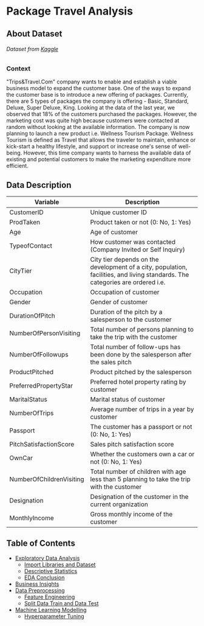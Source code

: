 # Package Travel Analysis
## About Dataset
###### Dataset from [Kaggle](https://www.kaggle.com/datasets/susant4learning/holiday-package-purchase-prediction "Travel Package")
### Context
"Trips&Travel.Com" company wants to enable and establish a viable business model to expand the customer base. One of the ways to expand the customer base is to introduce a new offering of packages. Currently, there are 5 types of packages the company is offering - Basic, Standard, Deluxe, Super Deluxe, King. Looking at the data of the last year, we observed that 18% of the customers purchased the packages. However, the marketing cost was quite high because customers were contacted at random without looking at the available information. The company is now planning to launch a new product i.e. Wellness Tourism Package. Wellness Tourism is defined as Travel that allows the traveler to maintain, enhance or kick-start a healthy lifestyle, and support or increase one's sense of well-being. However, this time company wants to harness the available data of existing and potential customers to make the marketing expenditure more efficient.
## Data Description
| Variable | Description |
| --- | --- |
|CustomerID|Unique customer ID|
|ProdTaken|Product taken or not (0: No, 1: Yes)|
|Age|Age of customer|
|TypeofContact|How customer was contacted (Company Invited or Self Inquiry)|
|CityTier|City tier depends on the development of a city, population, facilities, and living standards. The categories are ordered i.e.|
|Occupation|Occupation of customer|
|Gender|Gender of customer|
|DurationOfPitch|Duration of the pitch by a salesperson to the customer|
|NumberOfPersonVisiting|Total number of persons planning to take the trip with the customer|
|NumberOfFollowups|Total number of follow-ups has been done by the salesperson after the sales pitch|
|ProductPitched|Product pitched by the salesperson|
|PreferredPropertyStar|Preferred hotel property rating by customer|
|MaritalStatus |Marital status of customer|
|NumberOfTrips |Average number of trips in a year by customer|
|Passport |The customer has a passport or not (0: No, 1: Yes)|
|PitchSatisfactionScore |Sales pitch satisfaction score|
|OwnCar |Whether the customers own a car or not (0: No, 1: Yes)|
|NumberOfChildrenVisiting |Total number of children with age less than 5 planning to take the trip with the customer|
|Designation |Designation of the customer in the current organization|
|MonthlyIncome |Gross monthly income of the customer|

## Table of Contents
* [Exploratory Data Analysis](#section-one)
    - [Import Libraries and Dataset](#subsection-one)
    - [Descriptive Statistics](#subsection-two)
    - [EDA Conclusion](#subsection-three)
* [Business Insights](#section-two)
* [Data Preprocessing](#section-three)
    - [Feature Engineering](#subsection-five)
    - [Split Data Train and Data Test](#subsection-six)
* [Machine Learning Modelling](#section-four)
    - [Hyperparameter Tuning](#subsection-eight)
